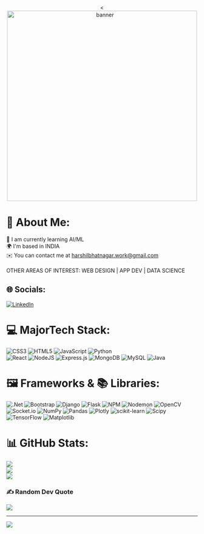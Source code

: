 <p align="center" ><<img alt=banner src="https://github.com/Anmol-Baranwal/Cool-GIFs-For-GitHub/assets/74038190/0c7eb6ed-663b-4ce4-bfbd-18239a38ba1b" width="500"/> </p>


# 💫 About Me:
🤖 I am currently learning AI/ML<br>🌍  I'm based in INDIA<br>✉️  You can contact me at harshilbhatnagar.work@gmail.com<br><br>OTHER AREAS OF INTEREST: WEB DESIGN | APP DEV | DATA SCIENCE


## 🌐 Socials:
[![LinkedIn](https://img.shields.io/badge/LinkedIn-%230077B5.svg?logo=linkedin&logoColor=white)](https://linkedin.com/in/www.linkedin.com/in/harshil-bhatnagar-b590532a8) 

# 💻 MajorTech Stack:
![CSS3](https://img.shields.io/badge/css3-%231572B6.svg?style=flat&logo=css3&logoColor=white) 
![HTML5](https://img.shields.io/badge/html5-%23E34F26.svg?style=flat&logo=html5&logoColor=white) 
![JavaScript](https://img.shields.io/badge/javascript-%23323330.svg?style=flat&logo=javascript&logoColor=%23F7DF1E) 
![Python](https://img.shields.io/badge/python-3670A0?style=flat&logo=python&logoColor=ffdd54)  
![React](https://img.shields.io/badge/react-%2320232a.svg?style=flat&logo=react&logoColor=%2361DAFB) 
![NodeJS](https://img.shields.io/badge/node.js-6DA55F?style=flat&logo=node.js&logoColor=white) 
![Express.js](https://img.shields.io/badge/express.js-%23404d59.svg?style=flat&logo=express&logoColor=%2361DAFB)
![MongoDB](https://img.shields.io/badge/MongoDB-%234ea94b.svg?style=flat&logo=mongodb&logoColor=white) 
![MySQL](https://img.shields.io/badge/mysql-4479A1.svg?style=flat&logo=mysql&logoColor=white)
![Java](https://img.shields.io/badge/java-%23ED8B00.svg?style=flat&logo=openjdk&logoColor=white)


# 🖼️ Frameworks & 📚 Libraries:
![.Net](https://img.shields.io/badge/.NET-5C2D91?style=flat&logo=.net&logoColor=white) 
![Bootstrap](https://img.shields.io/badge/bootstrap-%238511FA.svg?style=flat&logo=bootstrap&logoColor=white) 
![Django](https://img.shields.io/badge/django-%23092E20.svg?style=flat&logo=django&logoColor=white) 
![Flask](https://img.shields.io/badge/flask-%23000.svg?style=flat&logo=flask&logoColor=white) 
![NPM](https://img.shields.io/badge/NPM-%23CB3837.svg?style=flat&logo=npm&logoColor=white)
![Nodemon](https://img.shields.io/badge/NODEMON-%23323330.svg?style=flat&logo=nodemon&logoColor=%BBDEAD)
![OpenCV](https://img.shields.io/badge/opencv-%23white.svg?style=flat&logo=opencv&logoColor=white)
![Socket.io](https://img.shields.io/badge/Socket.io-black?style=flat&logo=socket.io&badgeColor=010101)
![NumPy](https://img.shields.io/badge/numpy-%23013243.svg?style=flat&logo=numpy&logoColor=white) 
![Pandas](https://img.shields.io/badge/pandas-%23150458.svg?style=flat&logo=pandas&logoColor=white) 
![Plotly](https://img.shields.io/badge/Plotly-%233F4F75.svg?style=flat&logo=plotly&logoColor=white) 
![scikit-learn](https://img.shields.io/badge/scikit--learn-%23F7931E.svg?style=flat&logo=scikit-learn&logoColor=white)
![Scipy](https://img.shields.io/badge/SciPy-%230C55A5.svg?style=flat&logo=scipy&logoColor=%white)
![TensorFlow](https://img.shields.io/badge/TensorFlow-%23FF6F00.svg?style=flat&logo=TensorFlow&logoColor=white) 
![Matplotlib](https://img.shields.io/badge/Matplotlib-%23ffffff.svg?style=flat&logo=Matplotlib&logoColor=black)

# 📊 GitHub Stats:
![](https://github-readme-stats.vercel.app/api?username=HarshilBhatnagar&theme=dark&hide_border=false&include_all_commits=false&count_private=false)<br/>
![](https://github-readme-streak-stats.herokuapp.com/?user=HarshilBhatnagar&theme=dark&hide_border=false)<br/>
![](https://github-readme-stats.vercel.app/api/top-langs/?username=HarshilBhatnagar&theme=dark&hide_border=false&include_all_commits=false&count_private=false&layout=compact)

### ✍️ Random Dev Quote
![](https://quotes-github-readme.vercel.app/api?type=horizontal&theme=radical)

---
[![](https://visitcount.itsvg.in/api?id=HarshilBhatnagar&icon=4&color=4)](https://visitcount.itsvg.in)
